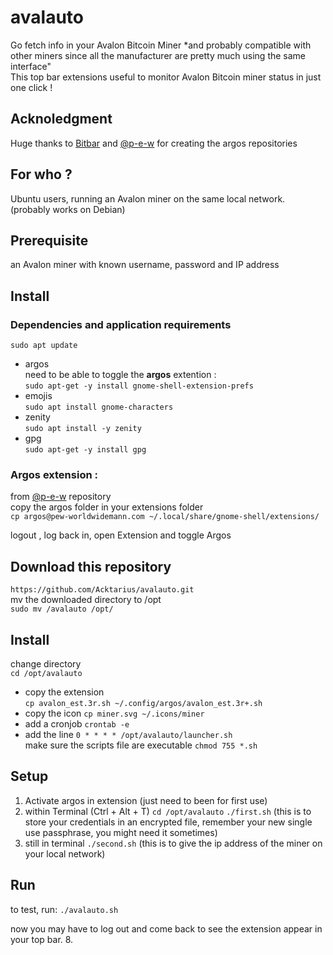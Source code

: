 # avalauto
Go fetch info in your Avalon Bitcoin Miner *and probably compatible with other miners since all the manufacturer are pretty much using the same interface"   
This top bar extensions useful to monitor Avalon Bitcoin miner status 
in just one click !

## Acknoledgment
Huge thanks to [Bitbar](https://github.com/matryer/bitbar) and [@p-e-w](https://github.com/p-e-w/argos) for creating the argos repositories  

## For who ?
Ubuntu users, running an Avalon miner on the same local network.  
(probably works on Debian)  

## Prerequisite
an Avalon miner with known username, password and IP address

## Install
### Dependencies and application requirements
`sudo apt update`  
 * argos  
need to be able to toggle the **argos** extention :  
`sudo apt-get -y install gnome-shell-extension-prefs`  
 * emojis  
`sudo apt install gnome-characters`
 * zenity  
`sudo apt install -y zenity`
 * gpg  
`sudo apt-get -y install gpg`

### Argos extension :
from [@p-e-w](https://github.com/p-e-w/argos) repository  
copy the argos folder in your extensions folder  
`cp argos@pew-worldwidemann.com ~/.local/share/gnome-shell/extensions/`  
  
logout , log back in, open Extension and toggle Argos  

## Download this repository
`https://github.com/Acktarius/avalauto.git`  
mv the downloaded directory to /opt  
`sudo mv /avalauto /opt/`   

## Install  
change directory  
`cd /opt/avalauto`  
 * copy the extension    
`cp avalon_est.3r.sh ~/.config/argos/avalon_est.3r+.sh`  
 * copy the icon
`cp miner.svg ~/.icons/miner`
 * add a cronjob
`crontab -e`
  * add the line
    `0 * * * * /opt/avalauto/launcher.sh`      
make sure the scripts file are executable 
`chmod 755 *.sh`

## Setup
1. Activate argos in extension (just need to been for first use)
2. within Terminal (Ctrl + Alt + T)
   `cd /opt/avalauto`
   `./first.sh`
   (this is to store your credentials in an encrypted file, remember your new single use passphrase, you might need it sometimes)
3. still in terminal
   `./second.sh`
   (this is to give the ip address of the miner on your local network)  
## Run  
to test, run:
`./avalauto.sh`  

now you may have to log out and come back to see the extension appear in your top bar.
8. 

